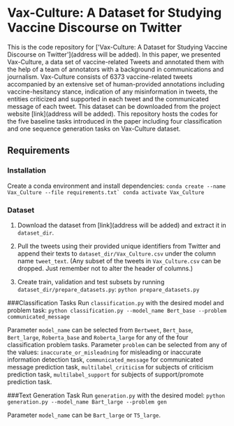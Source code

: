 # Vax-Culture: A Dataset for Studying Vaccine Discourse on Twitter
This is the code repository for ['Vax-Culture: A Dataset for Studying Vaccine Discourse on Twitter'](address will be added). In this paper, we presented Vax-Culture, a data set of vaccine-related Tweets and annotated them with the help of a team of 
annotators with a background in communications and journalism. Vax-Culture consists of 6373 vaccine-related tweets accompanied by an extensive 
set of human-provided annotations including vaccine-hesitancy stance, indication of any misinformation in tweets, 
the entities criticized and supported in each tweet and the communicated message of each tweet. This dataset can be downloaded from the project website [link](address will be added). This repository hosts the codes for the five baseline tasks introduced in the paper including four classification and one sequence generation tasks on Vax-Culture dataset.

## Requirements
### Installation
Create a conda environment and install dependencies:
```conda create --name Vax_Culture --file requirements.txt`
conda activate Vax_Culture```

### Dataset
1. Download the dataset from [link](address will be added) and extract it in `dataset_dir`. 

2. Pull the tweets using their provided unique identifiers from Twitter and append their texts to `dataset_dir/Vax_Culture.csv` under the column name `tweet_text`. (Any subset of the tweets in `Vax_Culture.csv` can be dropped. Just remember not to alter the header of columns.)

3. Create train, validation and test subsets by running `dataset_dir/prepare_datasets.py`:
`python prepare_datasets.py`

###Classification Tasks
Run `classification.py` with the desired model and problem task:
`python classification.py --model_name Bert_base --problem communicated_message`

Parameter `model_name` can be selected from `Bertweet`, `Bert_base`, `Bert_large`, `Roberta_base` and `Roberta_large` for any of the four classification problem tasks.
Parameter `problem` can be selected from any of the values: `inaccurate_or_misleadning` for misleading or inaccurate information detection task, `communicated_message` for communicated message prediction task, `multilabel_criticism` for subjects of criticism prediction task, `multilabel_support` for subjects of support/promote prediction task.

###Text Generation Task
Run `generation.py` with the desired model:
`python generation.py --model_name Bart_large --problem gen`

Parameter `model_name` can be `Bart_large` or `T5_large`.







